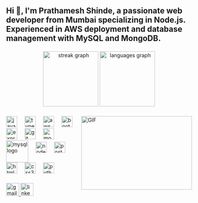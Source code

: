 <h2 align="left">Hi 👋, I'm Prathamesh Shinde, a passionate web developer from Mumbai specializing in Node.js. Experienced in AWS deployment and database management with MySQL and MongoDB.</h2>



###

<div align="center">
  <img src="https://streak-stats.demolab.com?user=SPrathamesh15&locale=en&mode=daily&theme=dark&hide_border=false&border_radius=5&order=3" height="150" alt="streak graph"  />

  <img src="https://github-readme-stats.vercel.app/api/top-langs?username=SPrathamesh15&locale=en&hide_title=false&layout=compact&card_width=320&langs_count=5&theme=dracula&hide_border=false" height="150" alt="languages graph"  />
</div>

###

<img align='right' src="https://media.giphy.com/media/2IudUHdI075HL02Pkk/giphy.gif" alt="GIF" height="200" width="300">


###

<div align="left">
  <img src="https://cdn.jsdelivr.net/gh/devicons/devicon/icons/javascript/javascript-original.svg" height="30" alt="javascript logo" />
  <img width="12" />
  <img src="https://cdn.jsdelivr.net/gh/devicons/devicon/icons/typescript/typescript-original.svg" height="30" alt="typescript logo" />
  <img width="12" />
  <img src="https://img.icons8.com/?size=100&id=wU62u24brJ44&format=png&color=000000" height="30" alt="aws logo" style="background-color: white;" />
  <img width="12" />
  <img src="https://img.icons8.com/?size=100&id=PndQWK6M1Hjo&format=png&color=000000" height="30" alt="bootstrap logo" />
  <img width="12" />
  <img src="https://img.icons8.com/?size=100&id=2ZOaTclOqD4q&format=png&color=000000" height="30" alt="express logo" />
  <img width="12" />
  <img src="https://www.vectorlogo.zone/logos/git-scm/git-scm-icon.svg" height="30" alt="git logo" />
  <img width="12" />
  <img src="https://img.icons8.com/?size=100&id=o6OvAxG0nzTH&format=png&color=000000" height="30" alt="mongodb logo" />
  <img width="12" />
  <img src="https://cdn.jsdelivr.net/gh/devicons/devicon/icons/mysql/mysql-original-wordmark.svg" height="60" alt="mysql logo" style="vertical-align: middle;" />
  <img width="12" />
  <img src="https://img.icons8.com/?size=100&id=ouWtcsgDBiwO&format=png&color=000000" height="30" alt="nodejs logo" />
  <img width="12" />
  <img src="https://www.vectorlogo.zone/logos/getpostman/getpostman-icon.svg" height="30" alt="postman logo" />
  <img width="12" />
  <img src="https://cdn.jsdelivr.net/gh/devicons/devicon/icons/html5/html5-original.svg" height="30" alt="html5 logo" />
  <img width="12" />
  <img src="https://cdn.jsdelivr.net/gh/devicons/devicon/icons/css3/css3-original.svg" height="30" alt="css3 logo" />
  <img width="12" />
  <img src="https://cdn.jsdelivr.net/gh/devicons/devicon/icons/python/python-original.svg" height="30" alt="python logo" />
</div>




###

<div align="left">
  <a href="mailto:sprathamesh354@gmail.com" target="_blank">
    <img src="https://img.shields.io/static/v1?message=Gmail&logo=gmail&label=&color=D14836&logoColor=white&labelColor=&style=for-the-badge" height="35" alt="gmail logo" />
  </a>
  <a href="https://www.linkedin.com/in/prathamesh-shinde-321b12209/" target="_blank">
    <img src="https://img.shields.io/static/v1?message=LinkedIn&logo=linkedin&label=&color=0077B5&logoColor=white&labelColor=&style=for-the-badge" height="35" alt="linkedin logo" />
  </a>
</div>


###

### 
